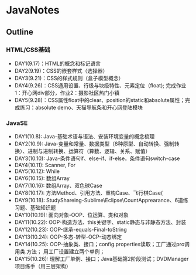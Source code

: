 # JavaNotes

## Outline

### HTML/CSS基础

- DAY1(9.17)：HTML的概念和标记语言
- DAY2(9.19)：CSS的嵌套样式（选择器）
- DAY3(9.21)：CSS的样式规则（盒子模型概念）
- DAY4(9.26)：CSS通用设置、行级与块级特性、元素定位（float); 完成作业1：开心网div部分，作业2：摄影社区热门小镇
- DAY5(9.28)：CSS属性float中的clear、position的static和absolute属性；完成练习：absolute demo、天猫导航条和开心网登陆模块

### JavaSE
- DAY1(10.8): Java-基础术语与语法、安装环境变量的概念梳理
- DAY2(10.9): Java-变量和常量、数据类型（8种原型、自动转换、强制转换）、进制与进制转换、运算符（算数、逻辑、关系、赋值）
- DAY3(10.10): Java-条件语句if、else-if、if-else，条件语句switch-case
- DAY4(10.11): Scanner, For
- DAY5(10.12): While
- DAY6(10.15): 数组Array
- DAY7(10.16): 数组Array、双色球Case
- DAY8(10.17): 方法Method、引用方法、重构Case、飞行棋Case(
- DAY9(10.18): StudyShareing-Sublime\Eclipse\CountApprearance、6道练习题、基础知识题
- DAY10(10.19): 面向对象-OOP、位运算、类和对象
- DAY11(10.22): OOP-构造方法、this关键字、static静态与非静态方法、封装
- DAY12(10.23): OOP-继承-equals-Final-toString
- DAY13(10.24): OOP-多态-转型-OCP-动态绑定
- DAY14(10.25): OOP-抽象类、接口；config.properties读取；工厂通过pro调用类.方法； 用工厂设置建立两个单例；
- DAY15(10.26): 理解工厂单例、接口；Java基础第2阶段测试；DVDManager项目练手（用三层架构）
